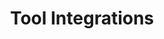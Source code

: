 ---
title: |
  Tool Integrations
description: |
  OPA plays nice with a range of existing tools too via some bespoke
  integrations.
---